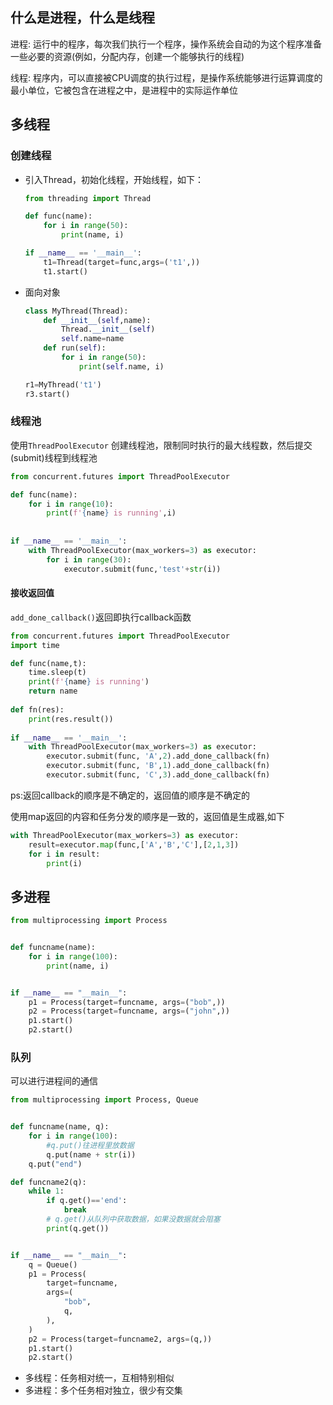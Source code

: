 ## 什么是进程，什么是线程

进程: 运行中的程序，每次我们执行一个程序，操作系统会自动的为这个程序准备一些必要的资源(例如，分配内存，创建一个能够执行的线程)

线程: 程序内，可以直接被CPU调度的执行过程，是操作系统能够进行运算调度的最小单位，它被包含在进程之中，是进程中的实际运作单位

## 多线程
### 创建线程

- 引入Thread，初始化线程，开始线程，如下：
  ```python
  from threading import Thread
  
  def func(name):
      for i in range(50):
          print(name, i)
  
  if __name__ == '__main__':
      t1=Thread(target=func,args=('t1',))
      t1.start()
  ```

- 面向对象
  ```python
  class MyThread(Thread):
      def __init__(self,name):
          Thread.__init__(self)
          self.name=name
      def run(self):
          for i in range(50):
              print(self.name, i)
  
  r1=MyThread('t1')
  r3.start()
  ```

### 线程池

使用`ThreadPoolExecutor` 创建线程池，限制同时执行的最大线程数，然后提交(submit)线程到线程池

```python
from concurrent.futures import ThreadPoolExecutor

def func(name):
    for i in range(10):
        print(f'{name} is running',i)
    
    
if __name__ == '__main__':
    with ThreadPoolExecutor(max_workers=3) as executor:
        for i in range(30):
            executor.submit(func,'test'+str(i))
```

#### 接收返回值

`add_done_callback()`返回即执行callback函数

```python
from concurrent.futures import ThreadPoolExecutor
import time

def func(name,t):
    time.sleep(t)
    print(f'{name} is running')
    return name
    
def fn(res):
    print(res.result())
    
if __name__ == '__main__':
    with ThreadPoolExecutor(max_workers=3) as executor:
        executor.submit(func, 'A',2).add_done_callback(fn)
        executor.submit(func, 'B',1).add_done_callback(fn)
        executor.submit(func, 'C',3).add_done_callback(fn)
```

ps:返回callback的顺序是不确定的，返回值的顺序是不确定的

使用map返回的内容和任务分发的顺序是一致的，返回值是生成器,如下

```python
with ThreadPoolExecutor(max_workers=3) as executor:
    result=executor.map(func,['A','B','C'],[2,1,3])
    for i in result:
        print(i)
```
## 多进程
```python
from multiprocessing import Process


def funcname(name):
    for i in range(100):
        print(name, i)


if __name__ == "__main__":
    p1 = Process(target=funcname, args=("bob",))
    p2 = Process(target=funcname, args=("john",))
    p1.start()
    p2.start()
```
### 队列
可以进行进程间的通信
```python
from multiprocessing import Process, Queue


def funcname(name, q):
    for i in range(100):
        #q.put()往进程里放数据
        q.put(name + str(i))
    q.put("end")

def funcname2(q):
    while 1:
        if q.get()=='end':
            break
        # q.get()从队列中获取数据，如果没数据就会阻塞
        print(q.get())  


if __name__ == "__main__":
    q = Queue()
    p1 = Process(
        target=funcname,
        args=(
            "bob",
            q,
        ),
    )
    p2 = Process(target=funcname2, args=(q,))
    p1.start()
    p2.start()

```

- 多线程：任务相对统一，互相特别相似
- 多进程：多个任务相对独立，很少有交集


